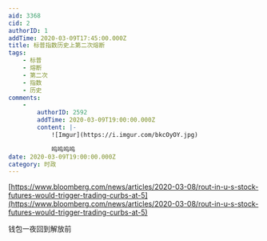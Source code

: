 ```yaml
---
aid: 3368
cid: 2
authorID: 1
addTime: 2020-03-09T17:45:00.000Z
title: 标普指数历史上第二次熔断
tags:
    - 标普
    - 熔断
    - 第二次
    - 指数
    - 历史
comments:
    -
        authorID: 2592
        addTime: 2020-03-09T19:00:00.000Z
        content: |-
            ![Imgur](https://i.imgur.com/bkcOyOY.jpg)

            呜呜呜呜
date: 2020-03-09T19:00:00.000Z
category: 时政
---
```


[https://www.bloomberg.com/news/articles/2020-03-08/rout-in-u-s-stock-futures-would-trigger-trading-curbs-at-5](https://www.bloomberg.com/news/articles/2020-03-08/rout-in-u-s-stock-futures-would-trigger-trading-curbs-at-5)

钱包一夜回到解放前

